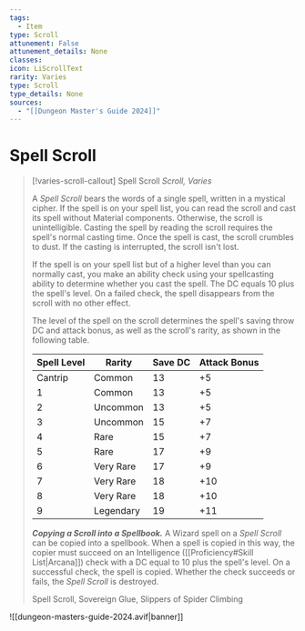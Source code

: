 ```yaml
---
tags:
  - Item
type: Scroll
attunement: False
attunement_details: None
classes:
icon: LiScrollText
rarity: Varies
type: Scroll
type_details: None
sources: 
  - "[[Dungeon Master's Guide 2024]]"
---
```

# Spell Scroll
>[!varies-scroll-callout] Spell Scroll
>_Scroll, Varies_
>
>A _Spell Scroll_ bears the words of a single spell, written in a mystical cipher. If the spell is on your spell list, you can read the scroll and cast its spell without Material components. Otherwise, the scroll is unintelligible. Casting the spell by reading the scroll requires the spell's normal casting time. Once the spell is cast, the scroll crumbles to dust. If the casting is interrupted, the scroll isn't lost.
>
>If the spell is on your spell list but of a higher level than you can normally cast, you make an ability check using your spellcasting ability to determine whether you cast the spell. The DC equals 10 plus the spell's level. On a failed check, the spell disappears from the scroll with no other effect.
>
>The level of the spell on the scroll determines the spell's saving throw DC and attack bonus, as well as the scroll's rarity, as shown in the following table.
>
>|Spell Level|Rarity|Save DC|Attack Bonus|
>|---|---|---|---|
>|Cantrip|Common|13|+5|
>|1|Common|13|+5|
>|2|Uncommon|13|+5|
>|3|Uncommon|15|+7|
>|4|Rare|15|+7|
>|5|Rare|17|+9|
>|6|Very Rare|17|+9|
>|7|Very Rare|18|+10|
>|8|Very Rare|18|+10|
>|9|Legendary|19|+11|
>
>**_Copying a Scroll into a Spellbook._** A Wizard spell on a _Spell Scroll_ can be copied into a spellbook. When a spell is copied in this way, the copier must succeed on an Intelligence ([[Proficiency#Skill List\|Arcana]]) check with a DC equal to 10 plus the spell's level. On a successful check, the spell is copied. Whether the check succeeds or fails, the _Spell Scroll_ is destroyed.
>
>
>Spell Scroll, Sovereign Glue, Slippers of Spider Climbing
>


![[dungeon-masters-guide-2024.avif|banner]]